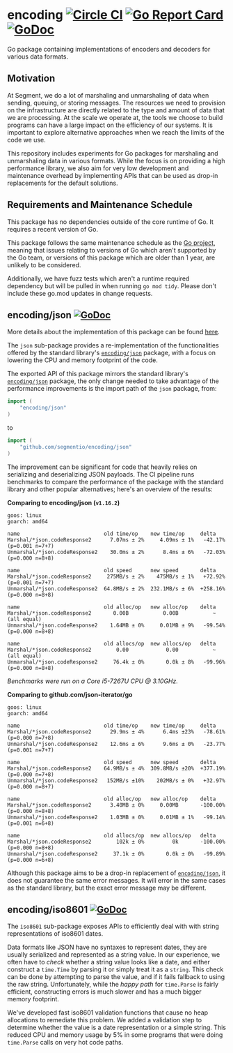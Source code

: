 # encoding [![Circle CI](https://circleci.com/gh/segmentio/encoding.svg?style=shield&circle-token=9bc6038a8e264684efe602003bb52c26835fc400)](https://circleci.com/gh/segmentio/encoding) [![Go Report Card](https://goreportcard.com/badge/github.com/segmentio/encoding)](https://goreportcard.com/report/github.com/segmentio/encoding) [![GoDoc](https://godoc.org/github.com/segmentio/encoding?status.svg)](https://godoc.org/github.com/segmentio/encoding)

Go package containing implementations of encoders and decoders for various data
formats.

## Motivation

At Segment, we do a lot of marshaling and unmarshaling of data when sending,
queuing, or storing messages. The resources we need to provision on the
infrastructure are directly related to the type and amount of data that we are
processing. At the scale we operate at, the tools we choose to build programs
can have a large impact on the efficiency of our systems. It is important to
explore alternative approaches when we reach the limits of the code we use.

This repository includes experiments for Go packages for marshaling and
unmarshaling data in various formats. While the focus is on providing a high
performance library, we also aim for very low development and maintenance overhead
by implementing APIs that can be used as drop-in replacements for the default
solutions.

## Requirements and Maintenance Schedule

This package has no dependencies outside of the core runtime of Go.  It
requires a recent version of Go.

This package follows the same maintenance schedule as the [Go
project](https://github.com/golang/go/wiki/Go-Release-Cycle#release-maintenance),
meaning that issues relating to versions of Go which aren't supported by the Go
team, or versions of this package which are older than 1 year, are unlikely to
be considered.

Additionally, we have fuzz tests which aren't a runtime required dependency but
will be pulled in when running `go mod tidy`.  Please don't include these go.mod
updates in change requests.

## encoding/json [![GoDoc](https://godoc.org/github.com/segmentio/encoding/json?status.svg)](https://godoc.org/github.com/segmentio/encoding/json)

More details about the implementation of this package can be found [here](json/README.md).

The `json` sub-package provides a re-implementation of the functionalities
offered by the standard library's [`encoding/json`](https://golang.org/pkg/encoding/json/)
package, with a focus on lowering the CPU and memory footprint of the code.

The exported API of this package mirrors the standard library's
[`encoding/json`](https://golang.org/pkg/encoding/json/) package, the only
change needed to take advantage of the performance improvements is the import
path of the `json` package, from:
```go
import (
    "encoding/json"
)
```
to
```go
import (
    "github.com/segmentio/encoding/json"
)
```

The improvement can be significant for code that heavily relies on serializing
and deserializing JSON payloads. The CI pipeline runs benchmarks to compare the
performance of the package with the standard library and other popular
alternatives; here's an overview of the results:

**Comparing to encoding/json (`v1.16.2`)**
```
goos: linux
goarch: amd64

name                           old time/op    new time/op     delta
Marshal/*json.codeResponse2      7.07ms ± 2%     4.09ms ± 1%   -42.17%  (p=0.001 n=7+7)
Unmarshal/*json.codeResponse2    30.0ms ± 2%      8.4ms ± 6%   -72.03%  (p=0.000 n=8+8)

name                           old speed      new speed       delta
Marshal/*json.codeResponse2     275MB/s ± 2%    475MB/s ± 1%   +72.92%  (p=0.001 n=7+7)
Unmarshal/*json.codeResponse2  64.8MB/s ± 2%  232.1MB/s ± 6%  +258.16%  (p=0.000 n=8+8)

name                           old alloc/op   new alloc/op    delta
Marshal/*json.codeResponse2       0.00B           0.00B           ~     (all equal)
Unmarshal/*json.codeResponse2    1.64MB ± 0%     0.01MB ± 9%   -99.54%  (p=0.000 n=8+8)

name                           old allocs/op  new allocs/op   delta
Marshal/*json.codeResponse2        0.00            0.00           ~     (all equal)
Unmarshal/*json.codeResponse2     76.4k ± 0%       0.0k ± 8%   -99.96%  (p=0.000 n=8+8)
```

*Benchmarks were run on a Core i5-7267U CPU @ 3.10GHz.*

**Comparing to github.com/json-iterator/go**
```
goos: linux
goarch: amd64

name                           old time/op    new time/op     delta
Marshal/*json.codeResponse2      29.9ms ± 4%      6.4ms ±23%   -78.61%  (p=0.000 n=7+8)
Unmarshal/*json.codeResponse2    12.6ms ± 6%      9.6ms ± 0%   -23.77%  (p=0.001 n=7+7)

name                           old speed      new speed       delta
Marshal/*json.codeResponse2    64.9MB/s ± 4%  309.8MB/s ±20%  +377.19%  (p=0.000 n=7+8)
Unmarshal/*json.codeResponse2   152MB/s ±10%    202MB/s ± 0%   +32.97%  (p=0.000 n=8+7)

name                           old alloc/op   new alloc/op    delta
Marshal/*json.codeResponse2      3.40MB ± 0%     0.00MB       -100.00%  (p=0.000 n=8+8)
Unmarshal/*json.codeResponse2    1.03MB ± 0%     0.01MB ± 1%   -99.14%  (p=0.001 n=6+8)

name                           old allocs/op  new allocs/op   delta
Marshal/*json.codeResponse2        102k ± 0%         0k       -100.00%  (p=0.000 n=8+8)
Unmarshal/*json.codeResponse2     37.1k ± 0%       0.0k ± 0%   -99.89%  (p=0.000 n=6+8)
```

Although this package aims to be a drop-in replacement of [`encoding/json`](https://golang.org/pkg/encoding/json/),
it does not guarantee the same error messages. It will error in the same cases
as the standard library, but the exact error message may be different.

## encoding/iso8601 [![GoDoc](https://godoc.org/github.com/segmentio/encoding/iso8601?status.svg)](https://godoc.org/github.com/segmentio/encoding/iso8601)

The `iso8601` sub-package exposes APIs to efficiently deal with with string
representations of iso8601 dates.

Data formats like JSON have no syntaxes to represent dates, they are usually
serialized and represented as a string value. In our experience, we often have
to _check_ whether a string value looks like a date, and either construct a
`time.Time` by parsing it or simply treat it as a `string`. This check can be
done by attempting to parse the value, and if it fails fallback to using the
raw string. Unfortunately, while the _happy path_ for `time.Parse` is fairly
efficient, constructing errors is much slower and has a much bigger memory
footprint.

We've developed fast iso8601 validation functions that cause no heap allocations
to remediate this problem. We added a validation step to determine whether
the value is a date representation or a simple string. This reduced CPU and
memory usage by 5% in some programs that were doing `time.Parse` calls on very
hot code paths.
